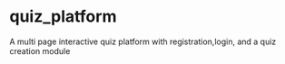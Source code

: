 # quiz_platform
A multi page interactive quiz platform with registration,login, and a quiz creation module

